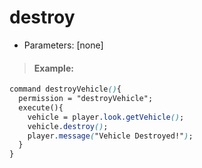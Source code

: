 # destroy

* Parameters: \[none\]

> #### Example:

```css
command destroyVehicle(){
  permission = "destroyVehicle";
  execute(){
    vehicle = player.look.getVehicle();
    vehicle.destroy();
    player.message("Vehicle Destroyed!");
  }
}
```

